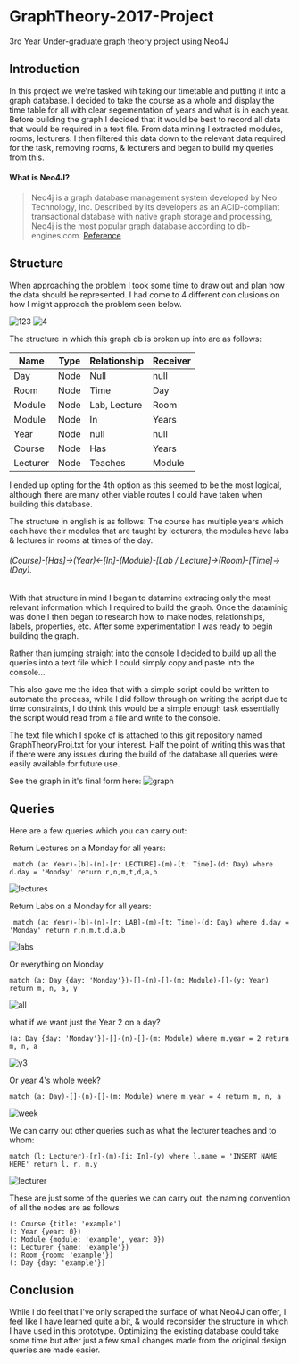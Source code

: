 # GraphTheory-2017-Project
3rd Year Under-graduate graph theory project using Neo4J

## Introduction

In this project we we're tasked wih taking our timetable and putting it into a graph database.
I decided to take the course as a whole and display the time table for all with clear segementation of years and what is in each year.
Before building the graph I decided that it would be best to record all data that would be required in a text file. 
From data mining I extracted modules, rooms, lecturers. I then filtered this data down to the relevant data required for the task, removing rooms, & lecturers and began to build my queries from this.

#### What is Neo4J?

> Neo4j is a graph database management system developed by Neo Technology, Inc. 
> Described by its developers as an ACID-compliant transactional database with native graph storage and processing, 
> Neo4j is the most popular graph database according to db-engines.com. [Reference](https://en.wikipedia.org/wiki/Neo4j)

## Structure

When approaching the problem I took some time to draw out and plan how the data should be represented.
I had come to 4 different con clusions on how I might approach the problem seen below.

![123](http://imgur.com/5YqFuIo.png)
![4](http://imgur.com/FkuX635.png)

The structure in which this graph db is broken up into are as follows:

| Name | Type | Relationship | Receiver |
| --- | --- | --- | --- |
| Day | Node | Null | null |
| Room | Node | Time | Day |
| Module | Node | Lab, Lecture | Room |
| Module | Node | In | Years |
| Year | Node | null | null |
| Course | Node | Has | Years |
| Lecturer | Node | Teaches | Module |

I ended up opting for the 4th option as this seemed to be the most logical, although there are many other viable routes I could have taken
when building this database. 

The structure in english is as follows: The course has multiple years which each have their modules that are taught by lecturers, the modules have labs & lectures in rooms at times of the day. 
###### (Course)-[Has]->(Year)<-[In]-(Module)-[Lab / Lecture]->(Room)-[Time]->(Day).

With that structure in mind I began to datamine extracing only the most relevant information which I required to build the graph.
Once the dataminig was done I then began to research how to make nodes, relationships, labels, properties, etc.
After some experimentation I was ready to begin building the graph. 

Rather than jumping straight into the console I decided to build up all the queries into a text file which I could simply copy and paste into the console...

This also gave me the idea that with a simple script could be written to automate the process, while I did follow through on writing the script due to time constraints, I do think this would be a simple enough task essentially the script would read from a file and write to the console.

The text file which I spoke of is attached to this git repository named GraphTheoryProj.txt for your interest.
Half the point of writing this was that if there were any issues during the build of the database all queries were easily available for future use. 

See the graph in it's final form here:
![graph](http://imgur.com/a/trOJH.png)

## Queries

Here are a few queries which you can carry out:

Return Lectures on a Monday for all years:
```
 match (a: Year)-[b]-(n)-[r: LECTURE]-(m)-[t: Time]-(d: Day) where d.day = 'Monday' return r,n,m,t,d,a,b
```
![lectures](http://imgur.com/rSWuXV2.png)

Return Labs on a Monday for all years:
```
 match (a: Year)-[b]-(n)-[r: LAB]-(m)-[t: Time]-(d: Day) where d.day = 'Monday' return r,n,m,t,d,a,b
```
![labs](http://imgur.com/oO8gOrP.png)

Or everything on Monday
```
match (a: Day {day: 'Monday'})-[]-(n)-[]-(m: Module)-[]-(y: Year) return m, n, a, y
```
![all](http://imgur.com/LqXUfdC.png)

what if we want just the Year 2 on a day?
```
(a: Day {day: 'Monday'})-[]-(n)-[]-(m: Module) where m.year = 2 return m, n, a
```
![y3](http://imgur.com/6vGF6kv.png)

Or year 4's whole week?
```
match (a: Day)-[]-(n)-[]-(m: Module) where m.year = 4 return m, n, a
```
![week](http://imgur.com/Jf50YiD.png)

We can carry out other queries such as what the lecturer teaches and to whom:
```
match (l: Lecturer)-[r]-(m)-[i: In]-(y) where l.name = 'INSERT NAME HERE' return l, r, m,y
```
![lecturer](http://imgur.com/rXd7FuY.png)

These are just some of the queries we can carry out. the naming convention of all the nodes are as follows
```
(: Course {title: 'example')
(: Year {year: 0})
(: Module {module: 'example', year: 0})
(: Lecturer {name: 'example'})
(: Room {room: 'example'})
(: Day {day: 'example'})
```
## Conclusion

While I do feel that I've only scraped the surface of what Neo4J can offer, I feel like I have learned quite a bit,
& would reconsider the structure in which I have used in this prototype. Optimizing the existing database could take some time
but after just a few small changes made from the original design queries are made easier.


 
